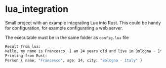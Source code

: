 # lua_integration

Small project with an example integrating Lua into Rust.
This could be handy for configuration, for example configurating a web server.

The executable must be in the same folder as `config.lua` file

```bash
Result from lua:
Hello, my name is Francesco. I am 24 years old and live in Bologna - Italy.
Printing from Rust:
Person { name: "Francesco", age: 24, city: "Bologna - Italy" }
```
